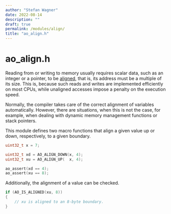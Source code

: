 ```yaml
---
author: "Stefan Wagner"
date: 2022-08-14
description: ""
draft: true
permalink: /modules/align/
title: "ao_align.h"
---
```


# ao_align.h

Reading from or writing to memory usually requires scalar data, such as an integer or a pointer, to be [aligned](https://en.wikipedia.org/wiki/Data_structure_alignment), that is, its address must be a multiple of its size. This is, because such reads and writes are implemented efficiently on most CPUs, while unaligned accesses impose a penalty on the execution speed.

Normally, the compiler takes care of the correct alignment of variables automatically. However, there are situations, when this is not the case, for example, when dealing with dynamic memory management functions or stack pointers.

This module defines two macro functions that align a given value up or down, respectively, to a given boundary.

```c
uint32_t x = 7;
```

```c
uint32_t xd = AO_ALIGN_DOWN(x, 4);
uint32_t xu = AO_ALIGN_UP(  x, 4);
```

```c
ao_assert(xd == 4);
ao_assert(xu == 8);
```

Additionally, the alignment of a value can be checked.

```c
if (AO_IS_ALIGNED(xu, 8))
{
    // xu is aligned to an 8-byte boundary.
}
```
